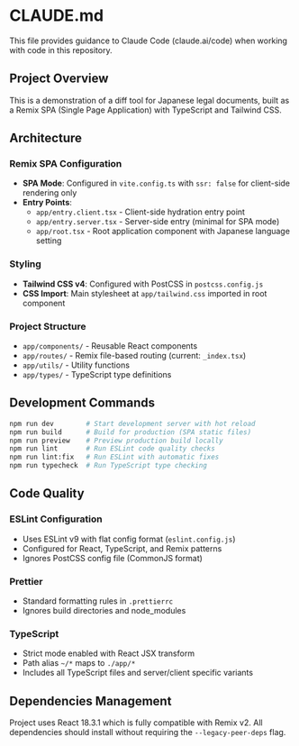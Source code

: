 # CLAUDE.md

This file provides guidance to Claude Code (claude.ai/code) when working with code in this repository.

## Project Overview

This is a demonstration of a diff tool for Japanese legal documents, built as a Remix SPA (Single Page Application) with TypeScript and Tailwind CSS.

## Architecture

### Remix SPA Configuration
- **SPA Mode**: Configured in `vite.config.ts` with `ssr: false` for client-side rendering only
- **Entry Points**: 
  - `app/entry.client.tsx` - Client-side hydration entry point
  - `app/entry.server.tsx` - Server-side entry (minimal for SPA mode)
  - `app/root.tsx` - Root application component with Japanese language setting

### Styling
- **Tailwind CSS v4**: Configured with PostCSS in `postcss.config.js`
- **CSS Import**: Main stylesheet at `app/tailwind.css` imported in root component

### Project Structure
- `app/components/` - Reusable React components
- `app/routes/` - Remix file-based routing (current: `_index.tsx`)
- `app/utils/` - Utility functions
- `app/types/` - TypeScript type definitions

## Development Commands

```bash
npm run dev        # Start development server with hot reload
npm run build      # Build for production (SPA static files)
npm run preview    # Preview production build locally
npm run lint       # Run ESLint code quality checks
npm run lint:fix   # Run ESLint with automatic fixes
npm run typecheck  # Run TypeScript type checking
```

## Code Quality

### ESLint Configuration
- Uses ESLint v9 with flat config format (`eslint.config.js`)
- Configured for React, TypeScript, and Remix patterns
- Ignores PostCSS config file (CommonJS format)

### Prettier
- Standard formatting rules in `.prettierrc`
- Ignores build directories and node_modules

### TypeScript
- Strict mode enabled with React JSX transform
- Path alias `~/*` maps to `./app/*`
- Includes all TypeScript files and server/client specific variants

## Dependencies Management

Project uses React 18.3.1 which is fully compatible with Remix v2. All dependencies should install without requiring the `--legacy-peer-deps` flag.